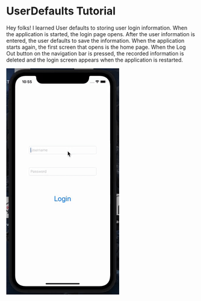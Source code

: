# UserDefaults Tutorial

Hey folks! I learned User defaults to storing user login information. When the application is started, the login page opens. 
After the user information is entered, the user defaults to save the information.  When the application starts again, the first 
screen that opens is the home page. When the Log Out  button on the navigation bar is pressed, the recorded information is deleted 
and the login screen appears when the application is restarted.


![](https://github.com/damlacim/UserDefaults-Tutorial/blob/main/gif/record.gif)
